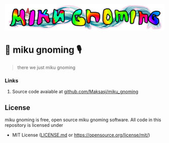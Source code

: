 <img src="miku_gnoming_logo.png">

# 🩵 miku gnoming 🎙️
> there we just miku gnoming 

### Links
1. Source code avaiable at [github.com/Maksasj/miku_gnoming](https://github.com/Maksasj/miku_gnoming)

## License
miku gnoming is free, open source miku gnoming software. All code in this repository is licensed under
- MIT License ([LICENSE.md](https://github.com/Maksasj/miku_gnoming/blob/master/LICENSE.md) or https://opensource.org/license/mit/)